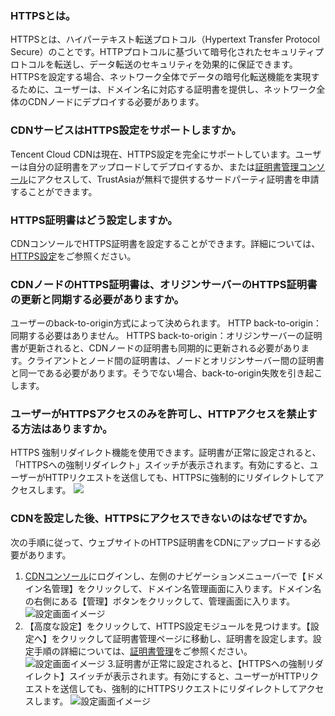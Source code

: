 ### HTTPSとは。
HTTPSとは、ハイパーテキスト転送プロトコル（Hypertext Transfer Protocol Secure）のことです。HTTPプロトコルに基づいて暗号化されたセキュリティプロトコルを転送し、データ転送のセキュリティを効果的に保証できます。HTTPSを設定する場合、ネットワーク全体でデータの暗号化転送機能を実現するために、ユーザーは、ドメイン名に対応する証明書を提供し、ネットワーク全体のCDNノードにデプロイする必要があります。

### CDNサービスはHTTPS設定をサポートしますか。
Tencent Cloud CDNは現在、HTTPS設定を完全にサポートしています。ユーザーは自分の証明書をアップロードしてデプロイするか、または[証明書管理コンソール](https://console.cloud.tencent.com/ssl )にアクセスして、TrustAsiaが無料で提供するサードパーティ証明書を申請することができます。

### HTTPS証明書はどう設定しますか。
CDNコンソールでHTTPS証明書を設定することができます。詳細については、[HTTPS設定](https://intl.cloud.tencent.com/document/product/228/35213)をご参照ください。

### CDNノードのHTTPS証明書は、オリジンサーバーのHTTPS証明書の更新と同期する必要がありますか。
ユーザーのback-to-origin方式によって決められます。
HTTP back-to-origin：同期する必要はありません。
HTTPS back-to-origin：オリジンサーバーの証明書が更新されると、CDNノードの証明書も同期的に更新される必要があります。クライアントとノード間の証明書は、ノードとオリジンサーバー間の証明書と同一である必要があります。そうでない場合、back-to-origin失敗を引き起こします。　

### ユーザーがHTTPSアクセスのみを許可し、HTTPアクセスを禁止する方法はありますか。
HTTPS 強制リダイレクト機能を使用できます。証明書が正常に設定されると、「HTTPSへの強制リダイレクト」スイッチが表示されます。有効にすると、ユーザーがHTTPリクエストを送信しても、HTTPSに強制的にリダイレクトしてアクセスします。
![](https://main.qcloudimg.com/raw/0352df67305e2e7f4c6df51b0b1afc09.png)


### CDNを設定した後、HTTPSにアクセスできないのはなぜですか。

次の手順に従って、ウェブサイトのHTTPS証明書をCDNにアップロードする必要があります。
1. [CDNコンソール](https://console.cloud.tencent.com/cdn)にログインし、左側のナビゲーションメニューバーで【ドメイン名管理】をクリックして、ドメイン名管理画面に入ります。ドメイン名の右側にある【管理】ボタンをクリックして、管理画面に入ります。
![設定画面イメージ](https://main.qcloudimg.com/raw/9f5202ff57eb14f40dee3b15e4a37cdf.png)
2. 【高度な設定】をクリックして、HTTPS設定モジュールを見つけます。【設定へ】をクリックして証明書管理ページに移動し、証明書を設定します。設定手順の詳細については、[証明書管理](https://intl.cloud.tencent.com/document/product/228/35213#.E5.9F.9F.E5.90.8D.E9.85.8D.E7.BD.AE)をご参照ください。![設定画面イメージ](https://main.qcloudimg.com/raw/f8c4570d1a4847aab84c30ff0dc2e22d.png)
3.証明書が正常に設定されると、【HTTPSへの強制リダイレクト】スイッチが表示されます。有効にすると、ユーザーがHTTPリクエストを送信しても、強制的にHTTPSリクエストにリダイレクトしてアクセスします。
![設定画面イメージ](https://main.qcloudimg.com/raw/da5fb8ee7294231e27d65cd177dfd992.png)



